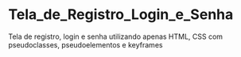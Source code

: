 # Tela_de_Registro_Login_e_Senha
 Tela de registro, login e senha utilizando apenas HTML, CSS com pseudoclasses, pseudoelementos e keyframes
